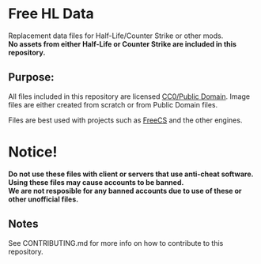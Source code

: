 # Free HL Data
Replacement data files for Half-Life/Counter Strike or other mods.  
**No assets from either Half-Life or Counter Strike are included in this repository.**


## Purpose:

All files included in this repository are licensed [CC0/Public Domain](https://creativecommons.org/publicdomain/zero/1.0/legalcode).
Image files are either created from scratch or from Public Domain files.

Files are best used with projects such as [FreeCS](https://github.com/eukara/FreeCS) and the other engines.

# Notice!

**Do not use these files with client or servers that use anti-cheat software. Using these files may cause accounts to be banned.**  
**We are not resposible for any banned accounts due to use of these or other unofficial files.**  



## Notes

See CONTRIBUTING.md for more info on how to contribute to this repository.


